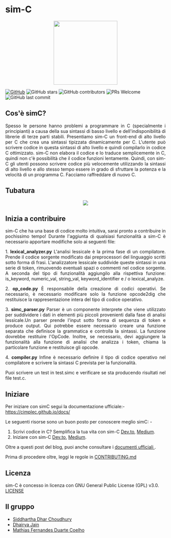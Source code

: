 

# sim-C

<p align="center">
  <img src="../logo.png" height="200">
</p>

[![GitHub](https://img.shields.io/github/license/cimplec/sim-c)](https://github.com/cimplec/sim-c/blob/master/LICENSE)  ![GitHub stars](https://img.shields.io/github/stars/cimplec/sim-c?style=plastic)  ![GitHub contributors](https://img.shields.io/github/contributors/cimplec/sim-c)  ![PRs Welcome](https://img.shields.io/badge/PRs-welcome-brightgreen.svg)  ![GitHub last commit](https://img.shields.io/github/last-commit/cimplec/sim-c)

##   Cos'è simC?

<p align="justify">Spesso le persone hanno problemi a programmare in C (specialmente i principianti) a causa della sua sintassi di basso livello e dell'indisponibilità di librerie di terze parti stabili. Presentiamo sim-C un front-end di alto livello per C che crea una sintassi tipizzata dinamicamente per C. L'utente può scrivere codice in questa sintassi di alto livello e quindi compilarlo in codice C ottimizzato. sim-C non elabora il codice e lo traduce semplicemente in C, quindi non c'è possibilità che il codice funzioni lentamente. Quindi, con sim-C gli utenti possono scrivere codice più velocemente utilizzando la sintassi di alto livello e allo stesso tempo essere in grado di sfruttare la potenza e la velocità di un programma C. Facciamo raffreddare di nuovo C.</p>

## Tubatura

<p align="center">
  <img src="../simc-pipeline.png">
</p>

##   Inizia a contribuire
<p align="justify">sim-C che ha una base di codice molto intuitiva, sarai pronto a contribuire in pochissimo tempo!
Durante l'aggiunta di qualsiasi funzionalità a sim-C è necessario apportare modifiche solo ai seguenti file:</p>

<p align="justify">1. <strong>lexical_analyzer.py</strong>
L'analisi lessicale è la prima fase di un compilatore. Prende il codice sorgente modificato dai preprocessori del linguaggio scritti sotto forma di frasi. L'analizzatore lessicale suddivide queste sintassi in una serie di token, rimuovendo eventuali spazi o commenti nel codice sorgente. A seconda del tipo di funzionalità aggiungilo alla rispettiva funzione: is_keyword, numeric_val, string_val, keyword_identifier e / o lexical_analyze.</p>

<p align="justify">2. <strong>op_code.py</strong>
È responsabile della creazione di codici operativi. Se necessario, è necessario modificare solo la funzione opcode2dig che restituisce la rappresentazione intera del tipo di codice operativo.</p>

<p align="justify">3. <strong>simc_parser.py</strong>
Parser è un componente interprete che viene utilizzato per suddividere i dati in elementi più piccoli provenienti dalla fase di analisi lessicale.Un parser prende l'input sotto forma di sequenza di token e produce output. Qui potrebbe essere necessario creare una funzione separata che definisce la grammatica e controlla la sintassi. La funzione dovrebbe restituire l'OpCode. Inoltre, se necessario, devi aggiungere la funzionalità alla funzione di analisi che analizza i token, chiama la particolare funzione e restituisce gli opcode.</p>

<p align="justify">4. <strong>compiler.py</strong>
Infine è necessario definire il tipo di codice operativo nel compilatore e scrivere la sintassi C prevista per la funzionalità.</p>

<p align="justify">Puoi scrivere un test in test.simc e verificare se sta producendo risultati nel file test.c.</p>


## Iniziare

Per iniziare con simC segui la documentazione ufficiale:-
https://cimplec.github.io/docs/

Le seguenti risorse sono un buon posto per conoscere meglio simC: -

1) Scrivi codice in C? Semplifica la tua vita con sim-C <a href="https://dev.to/cimplec/writing-code-in-c-simplify-your-life-with-sim-c-2dkj">Dev.to</a>, <a href="https://medium.com/oss-build/writing-code-in-c-simplify-your-life-with-sim-c-9dd98f882bf8">Medium</a>.
2) Iniziare con sim-C <a href="https://dev.to/cimplec/getting-started-with-sim-c-4iek">Dev.to</a>, <a href="https://medium.com/oss-build/getting-started-with-sim-c-1397ee539877">Medium</a>.

Oltre a questi post del blog, puoi anche consultare i <a href="https://cimplec.github.io/docs"> documenti ufficiali </a>.

Prima di procedere oltre, leggi le regole in [CONTRIBUTING.md](../CONTRIBUTING.md)

## Licenza

sim-C è concesso in licenza con GNU General Public License (GPL) v3.0. [LICENSE](../LICENSE)

##   Il gruppo

- [Siddhartha Dhar Choudhury](https://github.com/frankhart2018)
- [Dhairya Jain](https://github.com/dhairyaj)
- [Mathias Fernandes Duarte Coelho](https://github.com/Math-O5)
